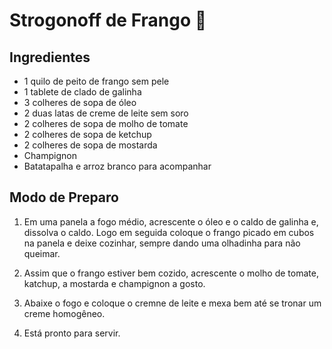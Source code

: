 # Strogonoff de Frango :chicken:

## Ingredientes

 - 1 quilo de peito de frango sem pele
 - 1 tablete de clado de galinha
 - 3 colheres de sopa de óleo
 - 2 duas latas de creme de leite sem soro
 - 2 colheres de sopa de molho de tomate
 - 2 colheres de sopa de ketchup
 - 2 colheres de sopa de mostarda
 - Champignon
 - Batatapalha e arroz branco para acompanhar

## Modo de Preparo

1. Em uma panela a fogo médio, acrescente o óleo e o caldo de galinha e, dissolva o caldo.
 Logo em seguida coloque o frango picado em cubos na panela e deixe cozinhar, sempre dando uma olhadinha para não queimar.

2. Assim que o frango estiver bem cozido, acrescente o molho de tomate, katchup,
 a mostarda e champignon a gosto.

3. Abaixe o fogo e coloque o cremne de leite e mexa bem até se tronar um creme homogêneo.
4. Está pronto para servir.

